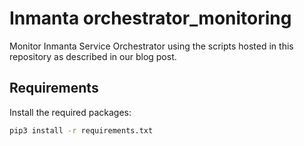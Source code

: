 # Inmanta orchestrator_monitoring

Monitor Inmanta Service Orchestrator using the scripts hosted in this repository as described in our blog post.

## Requirements

Install the required packages:

```bash
pip3 install -r requirements.txt
```
